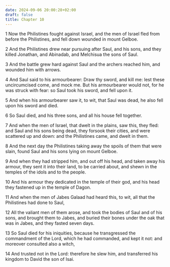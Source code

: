 ```yaml
---
date: 2024-09-06 20:00:28+02:00
draft: false
title: Chapter 10
---
```




1 Now the Philistines fought against Israel, and the men of Israel fled from before the Philistines, and fell down wounded in mount Gelboe.

2 And the Philistines drew near pursuing after Saul, and his sons, and they killed Jonathan, and Abinadab, and Melchisua the sons of Saul.

3 And the battle grew hard against Saul and the archers reached him, and wounded him with arrows.

4 And Saul said to his armourbearer: Draw thy sword, and kill me: lest these uncircumcised come, and mock me. But his armourbearer would not, for he was struck with fear: so Saul took his sword, and fell upon it.

5 And when his armourbearer saw it, to wit, that Saul was dead, he also fell upon his sword and died.

6 So Saul died, and his three sons, and all his house fell together.

7 And when the men of Israel, that dwelt in the plains, saw this, they fled: and Saul and his sons being dead, they forsook their cities, and were scattered up and down: and the Philistines came, and dwelt in them.

8 And the next day the Philistines taking away the spoils of them that were slain, found Saul and his sons lying on mount Gelboe.

9 And when they had stripped him, and out off his head, and taken away his armour, they sent it into their land, to be carried about, and shewn in the temples of the idols and to the people.

10 And his armour they dedicated in the temple of their god, and his head they fastened up in the temple of Dagon.

11 And when the men of Jabes Galaad had heard this, to wit, all that the Philistines had done to Saul,

12 All the valiant men of them arose, and took the bodies of Saul and of his sons, and brought them to Jabes, and buried their bones under the oak that was in Jabes, and they fasted seven days.

13 So Saul died for his iniquities, because he transgressed the commandment of the Lord, which he had commanded, and kept it not: and moreover consulted also a witch,

14 And trusted not in the Lord: therefore he slew him, and transferred his kingdom to David the son of Isai.


